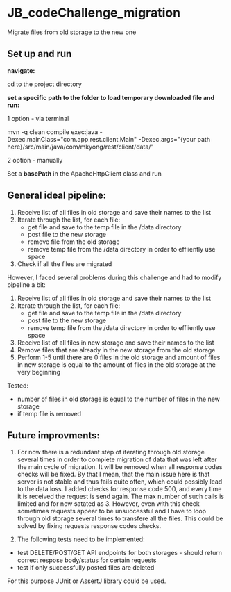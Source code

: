 # JB_codeChallenge_migration
Migrate files from old storage to the new one
## Set up and run
**navigate:**

cd to the project directory

**set a specific path to the folder to load temporary downloaded file and run:**

1 option - via terminal

mvn -q clean compile exec:java -Dexec.mainClass="com.app.rest.client.Main" -Dexec.args="{your path here}/src/main/java/com/mkyong/rest/client/data/"

2 option - manually

Set a **basePath** in the ApacheHttpClient class and run

## General ideal pipeline:
1. Receive list of all files in old storage and save their names to the list
2. Iterate through the list, for each file:
	- get file and save to the temp file in the /data directory
	- post file to the new storage
	- remove file from the old storage
	- remove temp file from the /data directory in order to effiiently use space
3. Check if all the files are migrated

However, I faced several problems during this challenge and had to modify pipeline a bit: 
1. Receive list of all files in old storage and save their names to the list
2. Iterate through the list, for each file:
	- get file and save to the temp file in the /data directory
	- post file to the new storage
	- remove temp file from the /data directory in order to effiiently use space
4. Receive list of all files in new storage and save their names to the list
5. Remove files that are already in the new storage from the old storage
6. Perform 1-5 until there are 0 files in the old storage and amount of files in new storage is equal to the amount of files in the old storage at the very beginning

Tested: 

- number of files in old storage is equal to the number of files in the new storage
- if temp file is removed

## Future improvments:

1. For now there is a redundant step of iterating through old storage several times in order to complete migration of data that was left after the main cycle of migration. It will be removed when all response codes checks will be fixed. By that I mean, that the main issue here is that server is not stable and thus fails quite often, which could possibly lead to the data loss. I added checks for response code 500, and every time it is received the request is send again. The max number of such calls is limited and for now satated as 3. However, even with this check sometimes requests appear to be unsuccessful and I have to loop through old storage several times to transfere all the files. This could be solved by fixing requests response codes checks.  

2. The following tests need to be implemented:
 - test DELETE/POST/GET API endpoints for both storages - should return correct respose body/status for certain requests
 - test if only successfully posted files are deleted
 
For this purpose JUnit or AssertJ library could be used.

